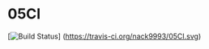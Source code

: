 # 05CI

[![Build Status](https://travis-ci.org/nack9993/05CI.svg?branch=master)]
(https://travis-ci.org/nack9993/05CI.svg)